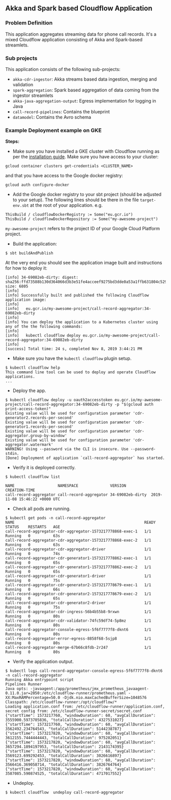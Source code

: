 ## Akka and Spark based Cloudflow Application


### Problem Definition

This application aggregates streaming data for phone call records. It's a mixed Cloudflow application consisting of Akka and Spark-based streamlets.


### Sub projects

This application consists of the following sub-projects:

* `akka-cdr-ingestor`: Akka streams based data ingestion, merging and validation
* `spark-aggregation`: Spark based aggregation of data coming from the ingestor streamlets
* `akka-java-aggregation-output`: Egress implementation for logging in Java
* `call-record-pipelines`: Contains the blueprint
* `datamodel`: Contains the Avro schema


### Example Deployment example on GKE

**Steps:**

* Make sure you have installed a GKE cluster with Cloudflow running as per the [installation guide](https://github.com/lightbend/cloudflow-installer).
Make sure you have access to your cluster:

```
gcloud container clusters get-credentials <CLUSTER_NAME>
```

and that you have access to the Google docker registry:

```
gcloud auth configure-docker
```

* Add the Google docker registry to your sbt project (should be adjusted to your setup). The following lines should be there in the file `target-env.sbt` at the root of your application. e.g.

```
ThisBuild / cloudflowDockerRegistry := Some("eu.gcr.io")
ThisBuild / cloudflowDockerRepository := Some("my-awesome-project")
```

`my-awesome-project` refers to the project ID of your Google Cloud Platform project.

* Build the application:

```
$ sbt buildAndPublish
```
At the very end you should see the application image built and instructions for how to deploy it:

```
[info] 34-69082eb-dirty: digest: sha256:ffd73588b130d364066d3b3e51fe4acceef9275bd3dde0a53a1ffb631804c529 size: 6805
[info]  
[info] Successfully built and published the following Cloudflow application image:
[info]  
[info]   eu.gcr.io/my-awesome-project/call-record-aggregator:34-69082eb-dirty
[info]  
[info] You can deploy the application to a Kubernetes cluster using any of the the following commands:
[info]  
[info]   kubectl cloudflow deploy eu.gcr.io/my-awesome-project/call-record-aggregator:34-69082eb-dirty
[info]  
[success] Total time: 24 s, completed Nov 8, 2019 3:44:21 PM
```

* Make sure you have the `kubectl cloudflow` plugin setup.

```
$ kubectl cloudflow help
This command line tool can be used to deploy and operate Cloudflow applications.
...
```

* Deploy the app.

```
$ kubectl cloudflow deploy -u oauth2accesstoken eu.gcr.io/my-awesome-project/call-record-aggregator:34-69082eb-dirty -p "$(gcloud auth print-access-token)"
Existing value will be used for configuration parameter 'cdr-generator2.records-per-second'
Existing value will be used for configuration parameter 'cdr-generator1.records-per-second'
Existing value will be used for configuration parameter 'cdr-aggregator.group-by-window'
Existing value will be used for configuration parameter 'cdr-aggregator.watermark'
WARNING! Using --password via the CLI is insecure. Use --password-stdin.
[Done] Deployment of application `call-record-aggregator` has started.

```

*  Verify it is deployed correctly.

```
$ kubectl cloudflow list

NAME                   NAMESPACE              VERSION           CREATION-TIME     
call-record-aggregator call-record-aggregator 34-69082eb-dirty  2019-11-08 15:46:22 +0000 UTC
```

* Check all pods are running.

```
$ kubectl get pods -n call-record-aggregator
NAME                                                         READY   STATUS    RESTARTS   AGE
call-record-aggregator-cdr-aggregator-1573217778868-exec-1   1/1     Running   0          63s
call-record-aggregator-cdr-aggregator-1573217778868-exec-2   1/1     Running   0          63s
call-record-aggregator-cdr-aggregator-driver                 1/1     Running   0          74s
call-record-aggregator-cdr-generator1-1573217778862-exec-1   1/1     Running   0          65s
call-record-aggregator-cdr-generator1-1573217778862-exec-2   1/1     Running   0          65s
call-record-aggregator-cdr-generator1-driver                 1/1     Running   0          75s
call-record-aggregator-cdr-generator2-1573217778679-exec-1   1/1     Running   0          66s
call-record-aggregator-cdr-generator2-1573217778679-exec-2   1/1     Running   0          65s
call-record-aggregator-cdr-generator2-driver                 1/1     Running   0          75s
call-record-aggregator-cdr-ingress-56b4b55b8-9rxwn           1/1     Running   0          80s
call-record-aggregator-cdr-validator-74fc59df74-5p8mz        1/1     Running   0          80s
call-record-aggregator-console-egress-5f6f7777f8-dknt6       1/1     Running   0          80s
call-record-aggregator-error-egress-8858f68-5sjp8            1/1     Running   0          80s
call-record-aggregator-merge-67b66c8fdb-2r247                1/1     Running   0          80s
```

* Verify the application output.

```
$ kubectl logs call-record-aggregator-console-egress-5f6f7777f8-dknt6  -n call-record-aggregator
Running Akka entrypoint script
Pipelines Runner
Java opts: -javaagent:/app/prometheus/jmx_prometheus_javaagent-0.11.0.jar=2050:/etc/cloudflow-runner/prometheus.yaml -XX:MaxRAMPercentage=50.0 -Djdk.nio.maxCachedBufferSize=1048576
Classpath: /etc/cloudflow-runner:/opt/cloudflow/*
Loading application.conf from: /etc/cloudflow-runner/application.conf, secret config from: /etc/cloudflow-runner-secret/secret.conf
{"startTime": 1573217760, "windowDuration": 60, "avgCallDuration": 3555900.5973705836, "totalCallDuration": 4327531027}
{"startTime": 1573217760, "windowDuration": 60, "avgCallDuration": 3562492.234764543, "totalCallDuration": 5144238787}
{"startTime": 1573217820, "windowDuration": 60, "avgCallDuration": 3612155.7444444443, "totalCallDuration": 975282051}
{"startTime": 1573217820, "windowDuration": 60, "avgCallDuration": 3657294.1894197953, "totalCallDuration": 2143174395}
{"startTime": 1573217820, "windowDuration": 60, "avgCallDuration": 3569123.699292453, "totalCallDuration": 3026616897}
{"startTime": 1573217820, "windowDuration": 60, "avgCallDuration": 3566416.369058714, "totalCallDuration": 3826764764}
{"startTime": 1573217820, "windowDuration": 60, "avgCallDuration": 3587085.590874525, "totalCallDuration": 4717017552}
```

* Undeploy.

```
$ kubectl cloudflow  undeploy call-record-aggregator
```
